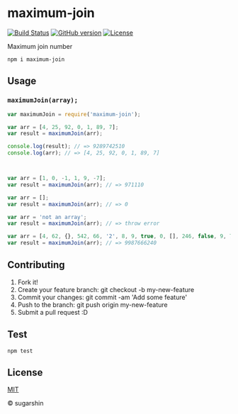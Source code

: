 # maximum-join

[![Build Status][travis-image]][travis-url]
[![GitHub version][github-ver-image]][github-ver-url]
[![License][license-image]][license-url]

Maximum join number

```
npm i maximum-join
```

## Usage

### `maximumJoin(array);`

```js
var maximumJoin = require('maximum-join');

var arr = [4, 25, 92, 0, 1, 89, 7];
var result = maximumJoin(arr);

console.log(result); // => 9289742510
console.log(arr); // => [4, 25, 92, 0, 1, 89, 7]



var arr = [1, 0, -1, 1, 9, -7];
var result = maximumJoin(arr); // => 971110

var arr = [];
var result = maximumJoin(arr); // => 0

var arr = 'not an array';
var result = maximumJoin(arr); // => throw error

var arr = [4, 62, {}, 542, 66, '2', 8, 9, true, 0, [], 246, false, 9, 7];
var result = maximumJoin(arr); // => 9987666240
```

## Contributing

1. Fork it!
2. Create your feature branch: git checkout -b my-new-feature
3. Commit your changes: git commit -am 'Add some feature'
4. Push to the branch: git push origin my-new-feature
5. Submit a pull request :D

## Test

```
npm test
```

## License

[MIT](http://sugarshin.mit-license.org/)

© sugarshin

[npm-image]: http://img.shields.io/npm/v/maximum-join.svg
[npm-url]: https://www.npmjs.org/package/maximum-join
[bower-image]: http://img.shields.io/bower/v/maximum-join.svg
[bower-url]: http://bower.io/search/?q=maximum-join
[travis-image]: http://img.shields.io/travis/sugarshin/maximum-join/master.svg?branch=master
[travis-url]: https://travis-ci.org/sugarshin/maximum-join
[gratipay-image]: http://img.shields.io/gratipay/sugarshin.svg
[gratipay-url]: https://gratipay.com/sugarshin/
[coveralls-image]: https://coveralls.io/repos/sugarshin/maximum-join/badge.svg
[coveralls-url]: https://coveralls.io/r/sugarshin/maximum-join
[github-ver-image]: https://badge.fury.io/gh/sugarshin%2Fmaximum-join.svg
[github-ver-url]: http://badge.fury.io/gh/sugarshin%2Fmaximum-join
[license-image]: http://img.shields.io/:license-mit-blue.svg
[license-url]: http://sugarshin.mit-license.org/
[downloads-image]: http://img.shields.io/npm/dm/maximum-join.svg
[dependencies-image]: http://img.shields.io/david/sugarshin/maximum-join.svg